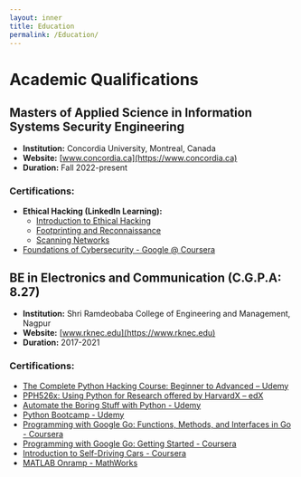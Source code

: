 ```yaml
---
layout: inner
title: Education
permalink: /Education/
---
```

# Academic Qualifications

## Masters of Applied Science in Information Systems Security Engineering
-  **Institution:** Concordia University, Montreal, Canada
-  **Website:** [www.concordia.ca](https://www.concordia.ca)
-  **Duration:** Fall 2022-present

### Certifications:
- **Ethical Hacking (LinkedIn Learning):**
  - [Introduction to Ethical Hacking](https://www.linkedin.com/learning/certificates/fffa9c7762c83d0085abf91c33d60bd1119004bd4bb2c7a5f911a5c0ae4e06ae?lipi=urn%3Ali%3Apage%3Ad_flagship3_profile_view_base_certifications_details%3BJl1a95LgTzqAA2UiEonuIA%3D%3D)
  - [Footprinting and Reconnaissance](https://www.linkedin.com/learning/certificates/1c0fc562c9b41bf94103135c168858accec27a66c047075824b890fbf1397226?lipi=urn%3Ali%3Apage%3Ad_flagship3_profile_view_base_certifications_details%3BJl1a95LgTzqAA2UiEonuIA%3D%3D)
  - [Scanning Networks](https://www.linkedin.com/learning/certificates/81f3767873d1c67ca0a69da9efe7c37748d3e3588b1accf1eee452d89567be02?lipi=urn%3Ali%3Apage%3Ad_flagship3_profile_view_base_certifications_details%3BJl1a95LgTzqAA2UiEonuIA%3D%3D)
- [Foundations of Cybersecurity - Google @ Coursera](https://coursera.org/verify/WEE6GAR7UUJM)

## BE in Electronics and Communication (C.G.P.A: 8.27)
- **Institution:** Shri Ramdeobaba College of Engineering and Management, Nagpur
- **Website:** [www.rknec.edu](https://www.rknec.edu)
- **Duration:** 2017-2021

### Certifications:
- [The Complete Python Hacking Course: Beginner to Advanced – Udemy](https://www.udemy.com/certificate/UC-89e6229d-bdd3-4de9-95c2-1f81667d78a7/)
- [PPH526x: Using Python for Research offered by HarvardX – edX](https://courses.edx.org/certificates/7ffe5a27c7c146499dbac85113aa2f7a)
- [Automate the Boring Stuff with Python - Udemy](https://www.udemy.com/certificate/UC-c8f68d3e-7ecc-4125-ae7c-a0a691058c39/)
- [Python Bootcamp - Udemy](http://ude.my/UC-DSOTUFXB)
- [Programming with Google Go: Functions, Methods, and Interfaces in Go - Coursera](https://www.coursera.org/account/accomplishments/certificate/GKJZFA75JRKV)
- [Programming with Google Go: Getting Started - Coursera](https://www.coursera.org/account/accomplishments/certificate/PFGPES76DHKS)
- [Introduction to Self-Driving Cars - Coursera](https://www.coursera.org/account/accomplishments/certificate/KBBCXDCY6VFP)
- [MATLAB Onramp - MathWorks](https://matlabacademy.mathworks.com/progress/share/certificate.html?id=d4e40c84-d281-4870-8d5d-38c82875ad73)
